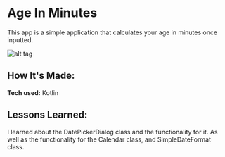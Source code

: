 # Age In Minutes
This app is a simple application that calculates your age in minutes once inputted.

![alt tag](![image](https://user-images.githubusercontent.com/20524736/183261436-4f1afd5a-505f-4a9e-a045-e97faf08d90c.png))

## How It's Made:

**Tech used:** Kotlin

## Lessons Learned:

I learned about the DatePickerDialog class and the functionality for it. As well as the functionality for the Calendar class, and SimpleDateFormat class. 
